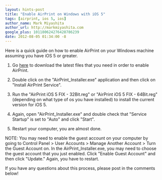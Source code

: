 ```yaml
---
layout: hints-post
title: "Enable AirPrint on Windows with iOS 5"
tags: [airprint, ios 5, ios]
author_name: Mark Miyashita
author_url: http://markmiyashita.com
google_plus: 101180624276428786239
date: 2012-08-05 01:34:00 -8
---
```


Here is a quick guide on how to enable AirPrint on your Windows machine assuming you have iOS 5 or greater.

1) Go <a href="http://forums.macrumors.com/attachment.php?attachmentid=317147&d=1324647356">here</a> to download the latest files that you need in order to enable AirPrint.

2) Double click on the "AirPrint_Installer.exe" application and then click on "Install AirPrint Service".

3) Run the "AirPrint iOS 5 FIX - 32Bit.reg" or "AirPrint iOS 5 FIX - 64Bit.reg" (depending on what type of os you have installed) to install the current version for iOS 5.

4) Again, open "AirPrint_Installer.exe" and double check that "Service Startup" is set to "Auto" and click "Start".

5) Restart your computer, you are almost done.

NOTE: You may need to enable the guest account on your computer by going to Control Panel > User Accounts > Manage Another Account > Turn the Guest Account on. In the AirPrint_Installer.exe, you may need to choose the guest account that you just enabled. Click "Enable Guest Account" and then click "Update." Again, you have to restart. 

If you have any questions about this process, please post in the comments below!
